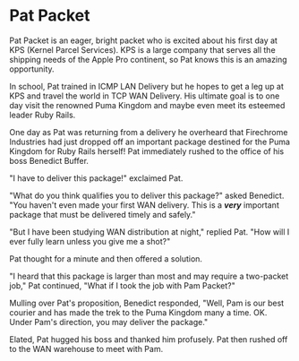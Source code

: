 # Pat Packet

Pat Packet is an eager, bright packet who is excited about his first day at KPS
(Kernel Parcel Services). KPS is a large company that serves all the shipping
needs of the Apple Pro continent, so Pat knows this is an amazing opportunity.

In school, Pat trained in ICMP LAN Delivery but he hopes to get a leg up at KPS
and travel the world in TCP WAN Delivery. His ultimate goal is to one day visit
the renowned Puma Kingdom and maybe even meet its esteemed leader Ruby Rails.

One day as Pat was returning from a delivery he overheard that Firechrome
Industries had just dropped off an important package destined for the Puma
Kingdom for Ruby Rails herself! Pat immediately rushed to the office of his boss
Benedict Buffer.

"I have to deliver this package!" exclaimed Pat.

"What do you think qualifies you to deliver this package?" asked Benedict.
"You haven't even made your first WAN delivery. This is a _**very**_
important package that must be delivered timely and safely."

"But I have been studying WAN distribution at night," replied Pat. "How will I
ever fully learn unless you give me a shot?"

Pat thought for a minute and then offered a solution.

"I heard that this package is larger than most and may require a two-packet
job," Pat continued, "What if I took the job with Pam Packet?"

Mulling over Pat's proposition, Benedict responded, "Well, Pam is our best
courier and has made the trek to the Puma Kingdom many a time. OK. Under Pam's
direction, you may deliver the package."

Elated, Pat hugged his boss and thanked him profusely. Pat then rushed off to
the WAN warehouse to meet with Pam.
